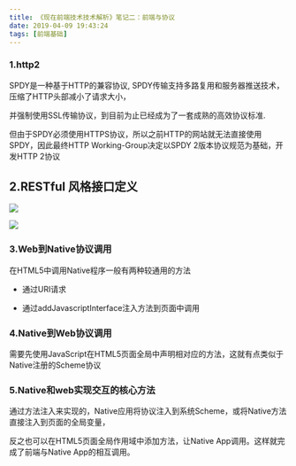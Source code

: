 ```yaml
---
title: 《现在前端技术技术解析》笔记二：前端与协议
date: 2019-04-09 19:43:24
tags: [前端基础]
---
```

### 1.http2  
SPDY是一种基于HTTP的兼容协议, SPDY传输支持多路复用和服务器推送技术，压缩了HTTP头部减小了请求大小，  

并强制使用SSL传输协议，到目前为止已经成为了一套成熟的高效协议标准.    

但由于SPDY必须使用HTTPS协议，所以之前HTTP的网站就无法直接使用SPDY，因此最终HTTP Working-Group决定以SPDY 2版本协议规范为基础，开发HTTP 2协议
 <br><!--more-->
## 2.RESTful 风格接口定义
![](http://static.daojia.com/assets/img/04091.png)

![](http://static.daojia.com/assets/img/04092.png)

### 3.Web到Native协议调用
在HTML5中调用Native程序一般有两种较通用的方法

* 通过URI请求

* 通过addJavascriptInterface注入方法到页面中调用

### 4.Native到Web协议调用
需要先使用JavaScript在HTML5页面全局中声明相对应的方法，这就有点类似于Native注册的Scheme协议

### 5.Native和web实现交互的核心方法
通过方法注入来实现的，Native应用将协议注入到系统Scheme，或将Native方法直接注入到页面的全局变量，  

反之也可以在HTML5页面全局作用域中添加方法，让Native App调用。这样就完成了前端与Native App的相互调用。


